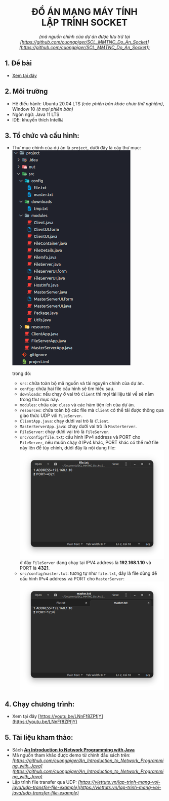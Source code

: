 
<dev align="center">

  # ĐỒ ÁN MẠNG MÁY TÍNH<BR>LẬP TRÌNH SOCKET
  
  _(mã nguồn chính của dự án được lưu trữ tại<br>[https://github.com/cuongpiger/SCL_MMTNC_Do_An_Socket](https://github.com/cuongpiger/SCL_MMTNC_Do_An_Socket))_

</dev>

## 1. Đề bài
*  [Xem tại đây](DeBaiDASocket.pdf)
## 2. Môi trường
* Hệ điều hành: Ubuntu 20.04 LTS _(các phiên bản khác chưa thử nghiệm)_, Window 10 _(ở mọi phiên bản)_
* Ngôn ngữ: Java 11 LTS
* IDE: khuyến thích IntelliJ

## 3. Tổ chức và cấu hình:
* Thư mục chính của dự án là `project`, dưới đây là cây thư mục:
  ![](images/00.png)

  trong đó:
    * `src`: chứa toàn bộ mã nguồn và tài nguyên chính của dự án.
    * `config`: chứa hai file cấu hình sẽ tìm hiểu sau.
    * `downloads`: nếu chạy ở vai trò `Client` thì mọi tài liệu tải về sẽ nằm trong thư mục này.
    * `modules`: chứa các `class` và các hàm tiện ích của dự án.
    * `resources`: chứa toàn bộ các file mà `Client` có thể tải được thông qua giao thức UDP với `FileServer`.
    * `ClientApp.java`: chạy dưới vai trò là `Client`.
    * `MasterServerApp.java`: chạy dưới vai trò là `MasterServer`.
    * `FileServer`: chạy dưới vai trò là `FileServer`.
    * `src/config/file.txt`: cấu hình IPv4 address và PORT cho `FileServer`, nếu muốn chạy ở IPv4 khác, PORT khác có thể mở file này lên để tùy chỉnh, dưới đây là nội dung file:
      ![](images/01.png)
      ở đây `FileServer` đang chạy tại IPV4 address là **192.168.1.10** và PORT là **4321**.
    * `src/config/master.txt`: tương tự như `file.txt`, đây là file dùng để cấu hình IPv4 address và PORT cho `MasterServer`:
      ![](images/02.png)

## 4. Chạy chương trình:
  * Xem tại đây [https://youtu.be/LNnFf8ZPfjY](https://youtu.be/LNnFf8ZPfjY)
## 5. Tài liệu kham thảo:
* Sách **[An Introduction to Network Programming with Java](https://www.springer.com/gp/book/9781447152538)**
* Mã nguồn tham khảo được demo từ chính đầu sách trên: _[https://github.com/cuongpiger/An_Introduction_to_Network_Programming_with_Java](https://github.com/cuongpiger/An_Introduction_to_Network_Programming_with_Java)_
* Lập trình file transfer qua UDP: _[https://viettuts.vn/lap-trinh-mang-voi-java/udp-transfer-file-example](https://viettuts.vn/lap-trinh-mang-voi-java/udp-transfer-file-example)_
